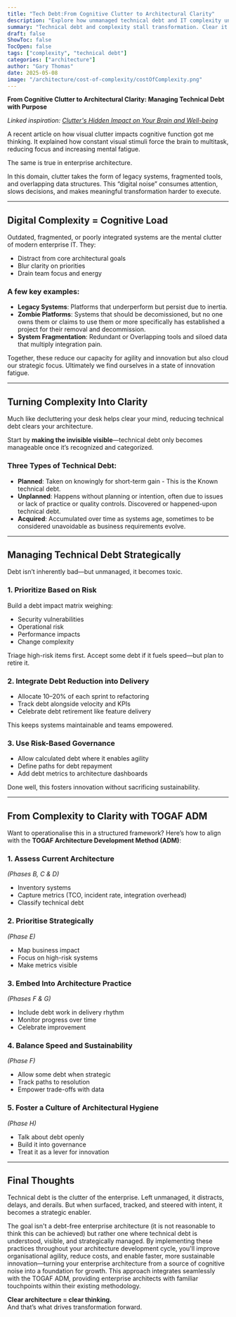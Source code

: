 ```yaml
---
title: "Tech Debt:From Cognitive Clutter to Architectural Clarity"
description: "Explore how unmanaged technical debt and IT complexity undermine digital transformation—creating cognitive overload, slowing delivery, and clouding strategic focus—and how intentional simplification can restore clarity, accelerate change, and drive sustainable innovation."
summary: "Technical debt and complexity stall transformation. Clear it to restore focus, speed up delivery, and drive sustainable innovation."
draft: false
ShowToc: false
TocOpen: false
tags: ["complexity", "technical debt"]
categories: ["architecture"]
author: "Gary Thomas"
date: 2025-05-08
image: "/architecture/cost-of-complexity/costOfComplexity.png"
---
```


**From Cognitive Clutter to Architectural Clarity: Managing Technical Debt with Purpose**

_Linked inspiration: [Clutter's Hidden Impact on Your Brain and Well-being](https://neurolaunch.com/how-clutter-affects-your-brain)_

A recent article on how visual clutter impacts cognitive function got me thinking. It explained how constant visual stimuli force the brain to multitask, reducing focus and increasing mental fatigue.

The same is true in enterprise architecture.

In this domain, clutter takes the form of legacy systems, fragmented tools, and overlapping data structures. This “digital noise” consumes attention, slows decisions, and makes meaningful transformation harder to execute.

---

## Digital Complexity = Cognitive Load

Outdated, fragmented, or poorly integrated systems are the mental clutter of modern enterprise IT. They:

- Distract from core architectural goals
- Blur clarity on priorities
- Drain team focus and energy

### A few key examples:

- **Legacy Systems**: Platforms that underperform but persist due to inertia.
- **Zombie Platforms**: Systems that should be decomissioned, but no one owns them or claims to use them or more specifically has established a project for their removal and decommission.
- **System Fragmentation**: Redundant or Overlapping tools and siloed data that multiply integration pain.

Together, these reduce our capacity for agility and innovation but also cloud our strategic focus. Ultimately we find ourselves in a state of innovation fatigue.

---

## Turning Complexity Into Clarity

Much like decluttering your desk helps clear your mind, reducing technical debt clears your architecture.

Start by **making the invisible visible**—technical debt only becomes manageable once it’s recognized and categorized.

### Three Types of Technical Debt:

- **Planned**: Taken on knowingly for short-term gain - This is the Known technical debt.
- **Unplanned**: Happens without planning or intention, often due to issues or lack of practice or quality controls. Discovered or happened-upon technical debt.
- **Acquired**: Accumulated over time as systems age, sometimes to be considered unavoidable as business requirements evolve.

---

## Managing Technical Debt Strategically

Debt isn’t inherently bad—but unmanaged, it becomes toxic.

### 1. **Prioritize Based on Risk**

Build a debt impact matrix weighing:

- Security vulnerabilities  
- Operational risk  
- Performance impacts  
- Change complexity

Triage high-risk items first. Accept some debt if it fuels speed—but plan to retire it.

### 2. **Integrate Debt Reduction into Delivery**

- Allocate 10–20% of each sprint to refactoring
- Track debt alongside velocity and KPIs
- Celebrate debt retirement like feature delivery

This keeps systems maintainable and teams empowered.

### 3. **Use Risk-Based Governance**

- Allow calculated debt where it enables agility
- Define paths for debt repayment
- Add debt metrics to architecture dashboards

Done well, this fosters innovation without sacrificing sustainability.

---

## From Complexity to Clarity with TOGAF ADM

Want to operationalise this in a structured framework? Here’s how to align with the **TOGAF Architecture Development Method (ADM)**:

### 1. Assess Current Architecture  
*(Phases B, C & D)*

- Inventory systems
- Capture metrics (TCO, incident rate, integration overhead)
- Classify technical debt

### 2. Prioritise Strategically  
*(Phase E)*

- Map business impact
- Focus on high-risk systems
- Make metrics visible

### 3. Embed Into Architecture Practice  
*(Phases F & G)*

- Include debt work in delivery rhythm
- Monitor progress over time
- Celebrate improvement

### 4. Balance Speed and Sustainability  
*(Phase F)*

- Allow some debt when strategic
- Track paths to resolution
- Empower trade-offs with data

### 5. Foster a Culture of Architectural Hygiene  
*(Phase H)*

- Talk about debt openly
- Build it into governance
- Treat it as a lever for innovation

---

## Final Thoughts

Technical debt is the clutter of the enterprise. Left unmanaged, it distracts, delays, and derails. But when surfaced, tracked, and steered with intent, it becomes a strategic enabler.

The goal isn't a debt-free enterprise architecture (it is not reasonable to think this can be achieved) but rather one where technical debt is understood, visible, and strategically managed. By implementing these practices throughout your architecture development cycle, you'll improve organisational agility, reduce costs, and enable faster, more sustainable innovation—turning your enterprise architecture from a source of cognitive noise into a foundation for growth. This approach integrates seamlessly with the TOGAF ADM, providing enterprise architects with familiar touchpoints within their existing methodology.

**Clear architecture = clear thinking.**  
And that’s what drives transformation forward.